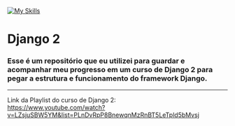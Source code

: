 [![My Skills](https://skillicons.dev/icons?i=django)](https://skillicons.dev)
# Django 2
### Esse é um repositório que eu utilizei para guardar e acompanhar meu progresso em um curso de Django 2 para pegar a estrutura e funcionamento do framework Django.
---------------------------
Link da Playlist do curso de Django 2:<br>
https://www.youtube.com/watch?v=LZsjuSBW5YM&list=PLnDvRpP8BnewqnMzRnBT5LeTpld5bMvsj
